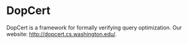 # DopCert
DopCert is a framework for formally verifying query optimization. Our website: http://dopcert.cs.washington.edu/.
